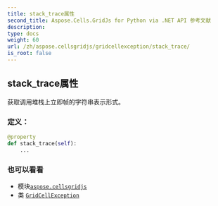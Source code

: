 ```yaml
---
title: stack_trace属性
second_title: Aspose.Cells.GridJs for Python via .NET API 参考文献
description:
type: docs
weight: 60
url: /zh/aspose.cellsgridjs/gridcellexception/stack_trace/
is_root: false
---
```

## stack_trace属性


获取调用堆栈上立即帧的字符串表示形式。
### 定义：
```python
@property
def stack_trace(self):
    ...
```

### 也可以看看
* 模块[`aspose.cellsgridjs`](../../)
* 类 [`GridCellException`](/cells/python-net/zh/aspose.cellsgridjs/gridcellexception)
